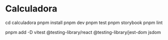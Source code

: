 # Calculadora

cd calculadora
pnpm install
pnpm dev
pnpm test
pnpm storybook
pnpm lint

pnpm add -D vitest @testing-library/react @testing-library/jest-dom jsdom
